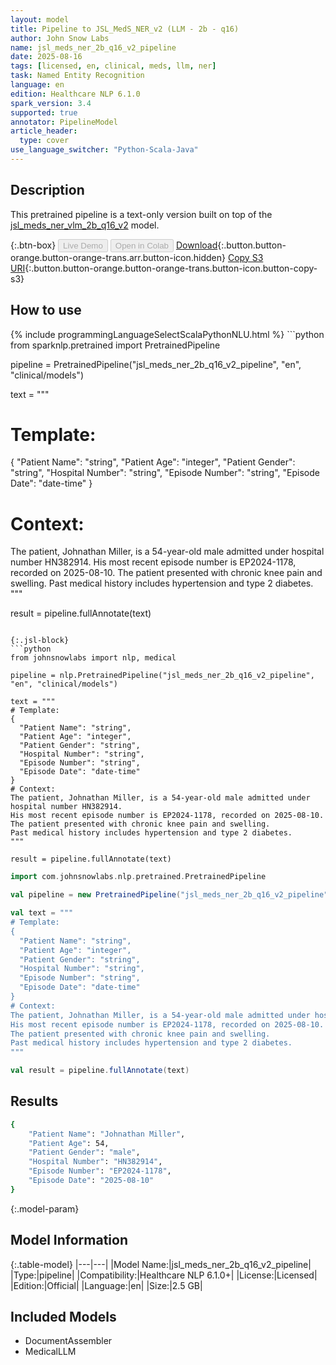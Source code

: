 ```yaml
---
layout: model
title: Pipeline to JSL_MedS_NER_v2 (LLM - 2b - q16)
author: John Snow Labs
name: jsl_meds_ner_2b_q16_v2_pipeline
date: 2025-08-16
tags: [licensed, en, clinical, meds, llm, ner]
task: Named Entity Recognition
language: en
edition: Healthcare NLP 6.1.0
spark_version: 3.4
supported: true
annotator: PipelineModel
article_header:
  type: cover
use_language_switcher: "Python-Scala-Java"
---
```


## Description

This pretrained pipeline is a text-only version built on top of the [jsl_meds_ner_vlm_2b_q16_v2](https://nlp.johnsnowlabs.com/2025/08/10/jsl_meds_ner_vlm_2b_q16_v2_en.html) model.

{:.btn-box}
<button class="button button-orange" disabled>Live Demo</button>
<button class="button button-orange" disabled>Open in Colab</button>
[Download](https://s3.amazonaws.com/auxdata.johnsnowlabs.com/clinical/models/jsl_meds_ner_2b_q16_v2_pipeline_en_6.1.0_3.4_1755316162690.zip){:.button.button-orange.button-orange-trans.arr.button-icon.hidden}
[Copy S3 URI](s3://auxdata.johnsnowlabs.com/clinical/models/jsl_meds_ner_2b_q16_v2_pipeline_en_6.1.0_3.4_1755316162690.zip){:.button.button-orange.button-orange-trans.button-icon.button-copy-s3}

## How to use



<div class="tabs-box" markdown="1">
{% include programmingLanguageSelectScalaPythonNLU.html %}
```python
from sparknlp.pretrained import PretrainedPipeline

pipeline = PretrainedPipeline("jsl_meds_ner_2b_q16_v2_pipeline", "en", "clinical/models")

text = """
# Template:
{
  "Patient Name": "string",
  "Patient Age": "integer",
  "Patient Gender": "string",
  "Hospital Number": "string",
  "Episode Number": "string",
  "Episode Date": "date-time"
}
# Context:
The patient, Johnathan Miller, is a 54-year-old male admitted under hospital number HN382914. 
His most recent episode number is EP2024-1178, recorded on 2025-08-10. 
The patient presented with chronic knee pain and swelling. 
Past medical history includes hypertension and type 2 diabetes.
"""

result = pipeline.fullAnnotate(text)
```

{:.jsl-block}
```python
from johnsnowlabs import nlp, medical

pipeline = nlp.PretrainedPipeline("jsl_meds_ner_2b_q16_v2_pipeline", "en", "clinical/models")

text = """
# Template:
{
  "Patient Name": "string",
  "Patient Age": "integer",
  "Patient Gender": "string",
  "Hospital Number": "string",
  "Episode Number": "string",
  "Episode Date": "date-time"
}
# Context:
The patient, Johnathan Miller, is a 54-year-old male admitted under hospital number HN382914. 
His most recent episode number is EP2024-1178, recorded on 2025-08-10. 
The patient presented with chronic knee pain and swelling. 
Past medical history includes hypertension and type 2 diabetes.
"""

result = pipeline.fullAnnotate(text)
```
```scala
import com.johnsnowlabs.nlp.pretrained.PretrainedPipeline

val pipeline = new PretrainedPipeline("jsl_meds_ner_2b_q16_v2_pipeline", "en", "clinical/models")

val text = """
# Template:
{
  "Patient Name": "string",
  "Patient Age": "integer",
  "Patient Gender": "string",
  "Hospital Number": "string",
  "Episode Number": "string",
  "Episode Date": "date-time"
}
# Context:
The patient, Johnathan Miller, is a 54-year-old male admitted under hospital number HN382914. 
His most recent episode number is EP2024-1178, recorded on 2025-08-10. 
The patient presented with chronic knee pain and swelling. 
Past medical history includes hypertension and type 2 diabetes.
"""

val result = pipeline.fullAnnotate(text)
```
</div>

## Results

```bash
{
    "Patient Name": "Johnathan Miller",
    "Patient Age": 54,
    "Patient Gender": "male",
    "Hospital Number": "HN382914",
    "Episode Number": "EP2024-1178",
    "Episode Date": "2025-08-10"
}
```

{:.model-param}
## Model Information

{:.table-model}
|---|---|
|Model Name:|jsl_meds_ner_2b_q16_v2_pipeline|
|Type:|pipeline|
|Compatibility:|Healthcare NLP 6.1.0+|
|License:|Licensed|
|Edition:|Official|
|Language:|en|
|Size:|2.5 GB|

## Included Models

- DocumentAssembler
- MedicalLLM